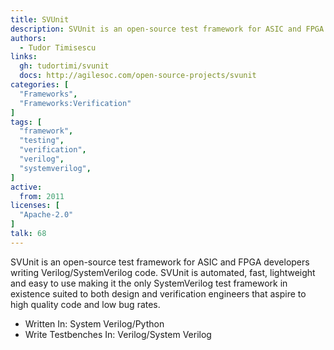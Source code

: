 ```yaml
---
title: SVUnit
description: SVUnit is an open-source test framework for ASIC and FPGA developers writing Verilog/SystemVerilog code.
authors:
  - Tudor Timisescu
links:
  gh: tudortimi/svunit
  docs: http://agilesoc.com/open-source-projects/svunit
categories: [
  "Frameworks",
  "Frameworks:Verification"
]
tags: [
  "framework",
  "testing",
  "verification",
  "verilog",
  "systemverilog",
]
active:
  from: 2011
licenses: [
  "Apache-2.0"
]
talk: 68
---
```


SVUnit is an open-source test framework for ASIC and FPGA developers writing Verilog/SystemVerilog code. SVUnit is automated, fast, lightweight and easy to use making it the only SystemVerilog test framework in existence suited to both design and verification engineers that aspire to high quality code and low bug rates.

<!--more-->

- Written In: System Verilog/Python
- Write Testbenches In: Verilog/System Verilog
